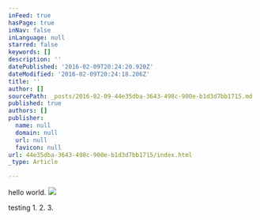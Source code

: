 ```yaml
---
inFeed: true
hasPage: true
inNav: false
inLanguage: null
starred: false
keywords: []
description: ''
datePublished: '2016-02-09T20:24:20.920Z'
dateModified: '2016-02-09T20:24:18.206Z'
title: ''
author: []
sourcePath: _posts/2016-02-09-44e35dba-3643-498c-900e-b1d3d7bb1715.md
published: true
authors: []
publisher:
  name: null
  domain: null
  url: null
  favicon: null
url: 44e35dba-3643-498c-900e-b1d3d7bb1715/index.html
_type: Article

---
```

hello world. ![](https://the-grid-user-content.s3-us-west-2.amazonaws.com/57be39f8-887a-4e5a-b4c5-b91e0e8fcf1f.jpg)

testing 1\. 2\. 3\.